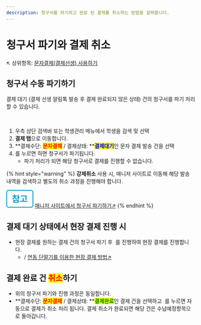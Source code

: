 ```yaml
---
description: 청구서를 파기하고 완료 된 결제를 취소하는 방법을 살펴봅니다.
---
```


# 청구서 파기와 결제 취소

↖ 상위항목: [문자결제(결제선생) 사용하기](./)

## 청구서 수동 파기하기

결제 대기 (결제 선생 알림톡 발송 후 결제 완료되지 않은 상태) 건의 청구서를 파기 처리 할 수 있습니다.

<div align="left">

<figure><img src="../../.gitbook/assets/청구서 파기 (1).png" alt=""><figcaption></figcaption></figure>

</div>

1. 우측 상단 검색바 또는 학생관리 메뉴에서 학생을 검색 및 선택
2. **결제 탭**으로 이동합니다.
3. **결제수단: **<mark style="color:red;">**문자결제**</mark>** / 결제상태: **<mark style="color:blue;">**결제대기**</mark>인 문자 결제 발송 건을 선택
4. <img src="../../.gitbook/assets/btn_결제취소 (1).png" alt="" data-size="line">를 누르면 하면 청구서가 파기됩니다.
   * 파기 처리가 되면 해당 청구서로 결제를 진행할 수 없습니다.

{% hint style="warning" %}
**강제취소** 사용 시, 매니저 사이트로 이동해 해당 발송 내역을 검색하고 별도의 취소 과정을 진행해야 합니다.&#x20;

<img src="../../.gitbook/assets/Btn_ref.png" alt="" data-size="line"> [매니저 사이트에서 청구서 파기하기↗](manager.md#undefined-3)
{% endhint %}

## 결제 대기 상태에서 현장 결제 진행 시

* 현장 결제를 원하는 결제 건의 청구서 파기 후 <img src="../../.gitbook/assets/btn_미납내역가져오기 (1).png" alt="" data-size="line"> 를 진행하여 현장 결제를 진행합니다.
  * / [연동 단말기를 이용한 현장 결제 방법↗](../tuition-mgmt/charging.md#undefined)&#x20;

## 결제 완료 건 <mark style="color:red;">취소</mark>하기

* 위의 청구서 파기와 진행 과정은 동일합니다.
* **결제수단: **<mark style="color:red;">**문자결제**</mark>** / 결제상태: **<mark style="color:green;">**결제완료**</mark>인 결제 건을 선택하고 <img src="../../.gitbook/assets/btn_결제취소 (1).png" alt="" data-size="line"> 를 누르면 자동으로 결제가 취소 처리 됩니다. 결제 취소가 완료되면 해당 건은 수납예정항목으로 돌아갑니다.

<div align="left">

<figure><img src="../../.gitbook/assets/결제완료 건 취소.png" alt="" width="563"><figcaption></figcaption></figure>

</div>
